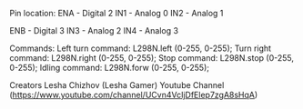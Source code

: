 Pin location:
ENA - Digital 2
IN1 - Analog 0
IN2 - Analog 1

ENB - Digital 3
IN3 - Analog 2
IN4 - Analog 3

Commands:
Left turn command: L298N.left (0-255, 0-255);
Turn right command: L298N.right (0-255, 0-255);
Stop command: L298N.stop (0-255, 0-255);
Idling command: L298N.forw (0-255, 0-255);

Creators
Lesha Chizhov (Lesha Gamer)
Youtube Channel (https://www.youtube.com/channel/UCvn4VcIjDfElep7zgA8sHqA)